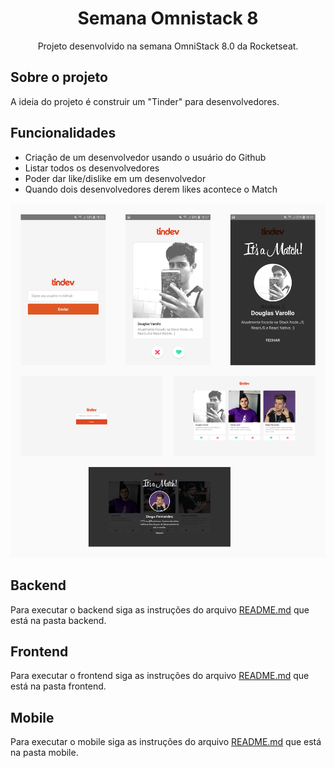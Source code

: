 <h1 align="center">Semana Omnistack 8</h1>
<p align="center">Projeto desenvolvido na semana OmniStack 8.0 da Rocketseat.</p>

## Sobre o projeto

A ideia do projeto é construir um "Tinder" para desenvolvedores.

## Funcionalidades

- Criação de um desenvolvedor usando o usuário do Github
- Listar todos os desenvolvedores
- Poder dar like/dislike em um desenvolvedor
- Quando dois desenvolvedores derem likes acontece o Match

<p align="center">
  <img src="./.github/projeto.png" />
</p>

## Backend

Para executar o backend siga as instruções do arquivo [README.md](https://github.com/DouglasVarollo/OmniStack8/blob/master/backend/README.md) que está na pasta backend.


## Frontend

Para executar o frontend siga as instruções do arquivo [README.md](https://github.com/DouglasVarollo/OmniStack8/blob/master/frontend/README.md) que está na pasta frontend.


## Mobile

Para executar o mobile siga as instruções do arquivo [README.md](https://github.com/DouglasVarollo/OmniStack8/blob/master/mobile/README.md) que está na pasta mobile.

